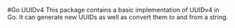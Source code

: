 #Go UUIDv4
This package contains a basic implementation of UUIDv4 in Go.
It can generate new UUIDs as well as convert them to and from a string.
